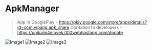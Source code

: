 # ApkManager

> App in GooglePlay - https://play.google.com/store/apps/details?id=com.vipapp.apk_share
> Dontation to developers - https://unikalni4elovek.000webhostapp.com/donate

![Image1](https://unikalni4elovek.000webhostapp.com/images/git/img1.png)
![Image2](https://unikalni4elovek.000webhostapp.com/images/git/img2.png)
![Image3](https://unikalni4elovek.000webhostapp.com/images/git/img3.png)
